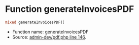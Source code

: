 Function generateInvoicesPDF
===========================





```php
mixed generateInvoicesPDF()
```

* Function name: generateInvoicesPDF
* Source: [admin-dev/pdf.php line 146](https://github.com/PrestaShop/PrestaShop/blob/1.5.0.9/admin-dev/pdf.php#L146).

